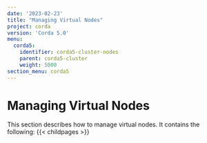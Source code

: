 ```yaml
---
date: '2023-02-23'
title: "Managing Virtual Nodes"
project: corda
version: 'Corda 5.0'
menu:
  corda5:
    identifier: corda5-cluster-nodes
    parent: corda5-cluster
    weight: 5000
section_menu: corda5
---
```

# Managing Virtual Nodes
This section describes how to manage virtual nodes. It contains the following:
{{< childpages >}}